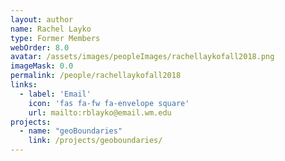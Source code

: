 ```yaml
---
layout: author
name: Rachel Layko
type: Former Members
webOrder: 8.0
avatar: /assets/images/peopleImages/rachellaykofall2018.png
imageMask: 0.0
permalink: /people/rachellaykofall2018
links:
  - label: 'Email'
    icon: 'fas fa-fw fa-envelope square'
    url: mailto:rblayko@email.wm.edu
projects:
  - name: "geoBoundaries"
    link: /projects/geoboundaries/
---
```

